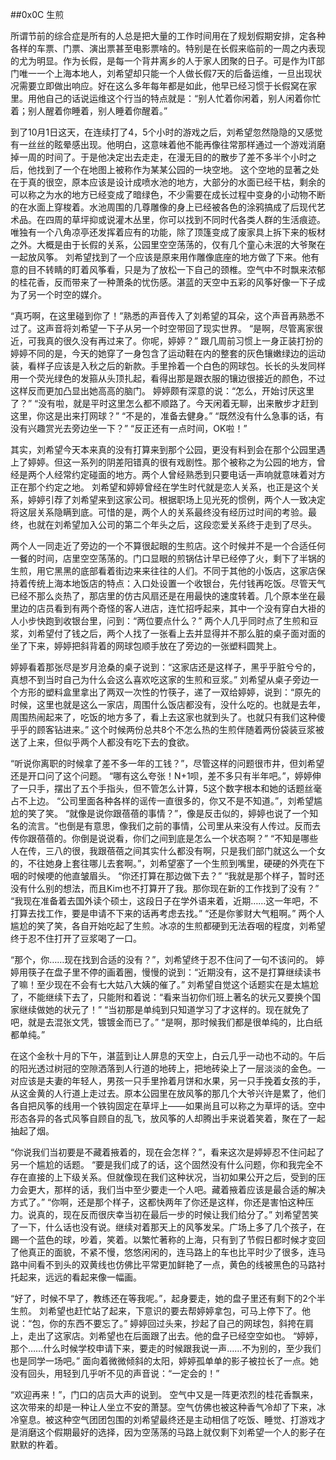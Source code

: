 ##0x0C 生煎

所谓节前的综合症是所有的人总是把大量的工作时间用在了规划假期安排，定各种各样的车票、门票、演出票甚至电影票啥的。特别是在长假来临前的一周之内表现的尤为明显。作为长假，是每一个背井离乡的人于家人团聚的日子。可是作为IT部门唯一一个上海本地人，刘希望却只能一个人做长假7天的后备运维，一旦出现状况需要立即做出响应。好在这么多年每年都是如此，他早已经习惯于长假窝在家里。用他自己的话说运维这个行当的特点就是：“别人忙着你闲着，别人闲着你忙着；别人醒着你睡着，别人睡着你醒着。”

到了10月1日这天，在连续打了4，5个小时的游戏之后，刘希望忽然隐隐的又感觉有一丝丝的眩晕感出现。他明白，这意味着他不能再像往常那样通过一个游戏消磨掉一周的时间了。于是他决定出去走走，在漫无目的的散步了差不多半个小时之后，他找到了一个在地图上被称作为某某公园的一块空地。
这个空地的显著之处在于真的很空，原本应该是设计成喷水池的地方，大部分的水面已经干枯，剩余的可以称之为水的地方已经变成了暗绿色，不少需要在成长过程中变身的小动物不断的在水面上穿梭着。水池周围的几尊雕像的身上已经被各色的涂鸦搞成了后现代艺术品。在四周的草坪抑或说灌木丛里，你可以找到不同时代各类人群的生活痕迹。唯独有一个八角凉亭还发挥着应有的功能，除了顶篷变成了废家具上拆下来的板材之外。大概是由于长假的关系，公园里空空荡荡的，仅有几个童心未泯的大爷聚在一起放风筝。
刘希望找到了一个应该是原来用作雕像底座的地方做了下来。他有意的目不转睛的盯着风筝看，只是为了放松一下自己的颈椎。空气中不时飘来浓郁的桂花香，反而带来了一种萧条的忧伤感。湛蓝的天空中五彩的风筝好像一下子成为了另一个时空的媒介。

“真巧啊，在这里碰到你了！”熟悉的声音传入了刘希望的耳朵，这个声音再熟悉不过了。这声音将刘希望一下子从另一个时空带回了现实世界。
“是啊，尽管离家很近，可我真的很久没有再过来了。你呢，婷婷？”
跟几周前习惯上一身正装打扮的婷婷不同的是，今天的她穿了一身包含了运动鞋在内的整套的灰色镶嫩绿边的运动装，看样子应该是入秋之后的新款。手里拎着一个白色的网球包。长长的头发同样用一个荧光绿色的发箍从头顶扎起，看得出那是跟衣服的镶边很接近的颜色，不过这样反而更加凸显出她高高的脑门。
婷婷颇有深意的说：“怎么，开始讨厌这里了？”
“没有啦，就是平时这里怎么都不顺路了。今天闲着无聊，出来散步才赶到这里，你这是出来打网球？”
“不是的，准备去健身。”
“既然没有什么急事的话，有没有兴趣赏光去旁边坐一下？”
“反正还有一点时间，OK啦！”

其实，刘希望今天本来真的没有打算来到那个公园，更没有料到会在那个公园里遇上了婷婷。但这一系列的阴差阳错真的很有戏剧性。那个被称之为公园的地方，曾经是两个人经常约定碰面的地方。两个人曾经熟悉到只要电话一声响就意味着对方正在那个约定之地。
刘希望和婷婷曾经在学生时代就是恋人关系，也正是这个关系，婷婷引荐了刘希望来到这家公司。根据职场上见光死的惯例，两个人一致决定将这层关系隐瞒到底。可惜的是，两个人的关系最终没有经历过时间的考验。最终，也就在刘希望加入公司的第二个年头之后，这段恋爱关系终于走到了尽头。

两个人一同走近了旁边的一个不算很起眼的生煎店。这个时候并不是一个合适任何一餐的时间，店里空空荡荡的。门口显眼的煎锅估计早已经停了火，剩下了半锅的生煎，用它黑黑的底部看着街边来来往往的人们。不同于其他的小饭店，这家店保持着传统上海本地饭店的特点：入口处设置一个收银台，先付钱再吃饭。尽管天气已经不那么炎热了，那店里的仿古风扇还是在用最快的速度转着。几个原本坐在最里边的店员看到有两个奇怪的客人进店，连忙招呼起来，其中一个没有穿白大褂的人小步快跑到收银台里，问到：“两位要点什么？”
两个人几乎同时点了生煎和豆浆，刘希望付了钱之后，两个人找了一张看上去并显得并不那么脏的桌子面对面的坐了下来，婷婷把斜背着的网球包顺手放在了旁边的一张塑料圆凳上。

婷婷看着那张尽是岁月沧桑的桌子说到：“这家店还是这样子，黑乎乎脏兮兮的，真想不到当时自己为什么会这么喜欢吃这家的生煎和豆浆。”
刘希望从桌子旁边一个方形的塑料盒里拿出了两双一次性的竹筷子，递了一双给婷婷，说到：“原先的时候，这里也就是这么一家店，周围什么饭店都没有，没什么吃的。也就是去年，周围热闹起来了，吃饭的地方多了，看上去这家也就到头了。也就只有我们这种傻乎乎的顾客钻进来。”
这个时候两份总共8个不怎么热的生煎伴随着两份袋装豆浆被送了上来，但似乎两个人都没有吃下去的食欲。

“听说你离职的时候拿了差不多一年的工钱？”，尽管这样的问题很市井，但刘希望还是开口问了这个问题。
“哪有这么夸张！N+1呗，差不多只有半年吧。”，婷婷伸了一只手，摆出了五个手指头，但不管怎么计算，5这个数字根本和她的话题丝毫占不上边。
“公司里面各种各样的谣传一直很多的，你又不是不知道。”，刘希望尴尬的笑了笑。
“就像是说你跟蓓蓓的事情？”，像是反击似的，婷婷也说了一个知名的流言。“也倒是有意思，像我们之前的事情，公司里从来没有人传过。反而去传你跟蓓蓓的。你倒是说说看，你们之间到底是怎么一个状态啊？”
“不知是哪些人在传，三八的很，我跟蓓蓓之间其实什么都没有啊，只是我们部门就这么一个女的，不往她身上套往哪儿去套啊。”，刘希望塞了一个生煎到嘴里，硬硬的外壳在下咽的时候哽的他直皱眉头。
“你还打算在那边做下去？”
“我就是那个样子，暂时还没有什么别的想法，而且Kim也不打算开了我。那你现在新的工作找到了没有？”
“我现在准备着去国外读个硕士，这段日子在学外语来着，近期……这一年吧，不打算去找工作，要是申请不下来的话再考虑去找。”
“还是你爹财大气粗啊。”
两个人尴尬的笑了笑，各自开始吃起了生煎。冰凉的生煎都硬到无法吞咽的程度，刘希望终于忍不住打开了豆浆喝了一口。

“那个，你……现在找到合适的没有？”，刘希望终于忍不住问了一句不该问的。
婷婷用筷子在盘子里不停的画着圈，慢慢的说到：“近期没有，这不是打算继续读书了嘛！至少现在不会有七大姑八大姨的催了。”
刘希望自觉这个话题实在是太尴尬了，不能继续下去了，只能附和着说：“看来当初你们班上著名的状元又要换个国家继续做她的状元了！”
“当初那是单纯到只知道学习了才这样的。现在就免了吧，就是去混张文凭，镀镀金而已了。”
“是啊，那时候我们都是很单纯的，比白纸都单纯。”

在这个金秋十月的下午，湛蓝到让人屏息的天空上，白云几乎一动也不动的。午后的阳光透过树冠的空隙洒落到人行道的地砖上，把地砖染上了一层淡淡的金色。一对应该是夫妻的年轻人，男孩一只手里拎着月饼和水果，另一只手挽着女孩的手，从这金黄的人行道上走过去。原本公园里在放风筝的那几个大爷兴许是累了，他们各自把风筝的线用一个铁钩固定在草坪上——如果尚且可以称之为草坪的话。空中形态各异的各式风筝自顾自的乱飞，放风筝的人却腾出手来说着笑着，聚在了一起抽起了烟。

“你说我们当初要是不藏着掖着的，现在会怎样？”，看来这次是婷婷忍不住问起了另一个尴尬的话题。
“要是我们成了的话，这个固然没有什么问题，你和我完全不存在直接的上下级关系。但就像现在我们这种状况，当初如果公开之后，受到的压力会更大，那样的话，我们当中至少要走一个人吧。藏着掖着应该是最合适的解决方式了。”
“你啊，还是那个样子，这都快两年了你还是这样，你还是害怕这种压力。说真的，现在反而很庆幸当初在最后一步的时候让我们给分了。”
刘希望苦笑了一下，什么话也没有说。继续对着那天上的风筝发呆。广场上多了几个孩子，在踢一个蓝色的球，吵着，笑着。以繁忙著称的上海，只有到了节假日都时候才变回了他真正的面貌，不紧不慢，悠悠闲闲的，连马路上的车也比平时少了很多，连马路中间看不到头的双黄线也仿佛比平常更加鲜艳了一点，黄色的线被黑色的马路衬托起来，远远的看起来像一幅画。

“好了，时候不早了，教练还在等我呢。”，起身要走，她的盘子里还有剩下的2个半生煎。
刘希望也赶忙站了起来，下意识的要去帮婷婷拿包，可马上停下了。他说：“包，你的东西不要忘了。”
婷婷回过头来，抄起了自己的网球包，斜挎在肩上，走出了这家店。刘希望也在后面跟了出去。他的盘子已经空空如也。
“婷婷，那个……什么时候学校申请下来，要走的时候跟我说一声……不为别的，至少我们也是同学一场吧。”
面向着微微倾斜的太阳，婷婷孤单单的影子被拉长了一点。她没有回头，用轻到几乎听不见的声音说：“一定会的！”

“欢迎再来！”，门口的店员大声的说到。
空气中又是一阵更浓烈的桂花香飘来，这次带来的却是一种让人坐立不安的萧瑟。空气仿佛也被这种香气冷却了下来，冰冷窒息。被这种空气团团包围的刘希望最终还是主动相信了吃饭、睡觉、打游戏才是消磨这个假期最好的选择，因为空荡荡的马路上就仅剩下刘希望一个人的影子在默默的杵着。
